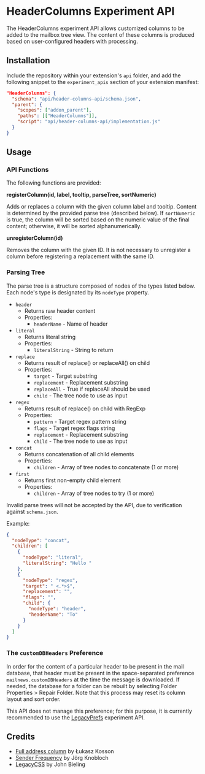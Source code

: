 # HeaderColumns Experiment API

The HeaderColumns experiment API allows customized columns to be added to the mailbox tree view.
The content of these columns is produced based on user-configured headers with processing.

## Installation

Include the repository within your extension's `api` folder, and add the following snippet to the `experiment_apis` section of your extension manifest:

```json
"HeaderColumns": {
  "schema": "api/header-columns-api/schema.json",
  "parent": {
    "scopes": ["addon_parent"],
    "paths": [["HeaderColumns"]],
    "script": "api/header-columns-api/implementation.js"
  }
}
```

## Usage

### API Functions

The following functions are provided:

**registerColumn(id, label, tooltip, parseTree, sortNumeric)**

Adds or replaces a column with the given column label and tooltip.
Content is determined by the provided parse tree (described below).
If `sortNumeric` is true, the column will be sorted based on the numeric value of the final content; otherwise, it will be sorted alphanumerically.

**unregisterColumn(id)**

Removes the column with the given ID.
It is not necessary to unregister a column before registering a replacement with the same ID.

### Parsing Tree

The parse tree is a structure composed of nodes of the types listed below.
Each node's type is designated by its `nodeType` property.

- `header`
    - Returns raw header content
    - Properties:
        - `headerName` - Name of header
- `literal`
    - Returns literal string
    - Properties:
        - `literalString` - String to return
- `replace`
    - Returns result of replace() or replaceAll() on child
    - Properties:
        - `target` - Target substring
        - `replacement` - Replacement substring
        - `replaceAll` - True if replaceAll should be used
        - `child` - The tree node to use as input
- `regex`
    - Returns result of replace() on child with RegExp
    - Properties:
        - `pattern` - Target regex pattern string
        - `flags` - Target regex flags string
        - `replacement` - Replacement substring
        - `child` - The tree node to use as input
- `concat`
    - Returns concatenation of all child elements
    - Properties:
        - `children` - Array of tree nodes to concatenate (1 or more)
- `first`
    - Returns first non-empty child element
    - Properties:
        - `children` - Array of tree nodes to try (1 or more)

Invalid parse trees will not be accepted by the API, due to verification against `schema.json`.

Example:

```json
{
  "nodeType": "concat",
  "children": [
    {
      "nodeType": "literal",
      "literalString": "Hello "
    },
    {
      "nodeType": "regex",
      "target": " <.*>$",
      "replacement": "",
      "flags": "",
      "child": {
        "nodeType": "header",
        "headerName": "To"
      }
    }
  ]
}
```

### The `customDBHeaders` Preference

In order for the content of a particular header to be present in the mail database, that header must be present in the space-separated preference `mailnews.customDBHeaders` at the time the message is downloaded.
If needed, the database for a folder can be rebuilt by selecting Folder Properties > Repair Folder.
Note that this process may reset its column layout and sort order.

This API does not manage this preference; for this purpose, it is currently recommended to use the [LegacyPrefs](https://github.com/thundernest/addon-developer-support/tree/master/auxiliary-apis/LegacyPrefs) experiment API.

## Credits

* [Full address column](https://github.com/lkosson/full-address-column/) by Łukasz Kosson
* [Sender Frequency](https://addons.thunderbird.net/en-us/thunderbird/addon/sender-frequency/) by Jörg Knobloch
* [LegacyCSS](https://github.com/thundernest/addon-developer-support/tree/master/auxiliary-apis/LegacyCSS) by John Bieling

